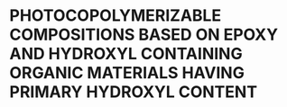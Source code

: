 # PHOTOCOPOLYMERIZABLE COMPOSITIONS BASED ON EPOXY AND HYDROXYL CONTAINING ORGANIC MATERIALS HAVING PRIMARY HYDROXYL CONTENT